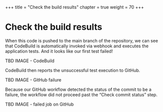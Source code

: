 +++
title = "Check the build results"
chapter = true
weight = 70
+++

# Check the build results

When this code is pushed to the main branch of the repository, we can see that CodeBuild is automatically invoked via webhook and executes the application tests. And it looks like our first test failed!

TBD IMAGE - CodeBuild

CodeBuild then reports the unsuccessful test execution to GitHub.

TBD IMAGE - GitHub failure

Because our GitHub workflow detected the status of the commit to be a failure, the workflow did not proceed past the “Check commit status” step.

TBD IMAGE - failed job on GitHub